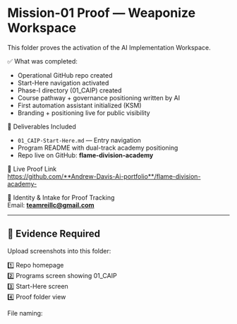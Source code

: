 # Mission-01 Proof — Weaponize Workspace

This folder proves the activation of the AI Implementation Workspace.

✅ What was completed:
- Operational GitHub repo created
- Start-Here navigation activated
- Phase-I directory (01_CAIP) created
- Course pathway + governance positioning written by AI
- First automation assistant initialized (KSM)
- Branding + positioning live for public visibility

📂 Deliverables Included
- `01_CAIP-Start-Here.md` — Entry navigation
- Program README with dual-track academy positioning
- Repo live on GitHub: **flame-division-academy**

📌 Live Proof Link  
https://github.com/**Andrew-Davis-Ai-portfolio**/flame-division-academy-

📌 Identity & Intake for Proof Tracking  
Email: **teamreillc@gmail.com**

---

## 📸 Evidence Required

Upload screenshots into this folder:

1️⃣ Repo homepage  
2️⃣ Programs screen showing 01_CAIP  
3️⃣ Start-Here screen  
4️⃣ Proof folder view

File naming:

